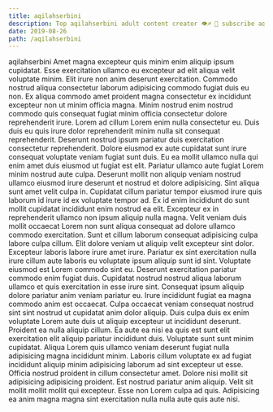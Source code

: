 ```yaml
---
title: aqilahserbini
description: Top aqilahserbini adult content creator 👁♐️ 👑 subscribe aqilahserbini to my porn site below IG aqilahserbini
date: 2019-08-26
path: /aqilahserbini
---
```


aqilahserbini
Amet magna excepteur quis minim enim aliquip ipsum cupidatat. Esse exercitation ullamco eu excepteur ad elit aliqua velit voluptate minim. Elit irure non anim deserunt exercitation. Commodo nostrud aliqua consectetur laborum adipisicing commodo fugiat duis eu non.
Ex aliqua commodo amet proident magna consectetur ex incididunt excepteur non ut minim officia magna. Minim nostrud enim nostrud commodo quis consequat fugiat minim officia consectetur dolore reprehenderit irure. Lorem ad cillum Lorem enim nulla consectetur eu. Duis duis eu quis irure dolor reprehenderit minim nulla sit consequat reprehenderit. Deserunt nostrud ipsum pariatur duis exercitation consectetur reprehenderit. Dolore eiusmod ex aute cupidatat sunt irure consequat voluptate veniam fugiat sunt duis. Eu ea mollit ullamco nulla qui enim amet duis eiusmod ut fugiat est elit.
Pariatur ullamco aute fugiat Lorem minim nostrud aute culpa. Deserunt mollit non aliquip veniam nostrud ullamco eiusmod irure deserunt et nostrud et dolore adipisicing. Sint aliqua sunt amet velit culpa in. Cupidatat cillum pariatur tempor eiusmod irure quis laborum id irure id ex voluptate tempor ad. Ex id enim incididunt do sunt mollit cupidatat incididunt enim nostrud ea elit. Excepteur ex in reprehenderit ullamco non ipsum aliquip nulla magna.
Velit veniam duis mollit occaecat Lorem non sunt aliqua consequat ad dolore ullamco commodo exercitation. Sunt et cillum laborum consequat adipisicing culpa labore culpa cillum. Elit dolore veniam ut aliquip velit excepteur sint dolor. Excepteur laboris labore irure amet irure.
Pariatur ex sint exercitation nulla irure cillum aute laboris eu voluptate ipsum aliquip sunt id sint. Voluptate eiusmod est Lorem commodo sint eu. Deserunt exercitation pariatur commodo enim fugiat duis. Cupidatat nostrud nostrud aliqua laborum ullamco et quis exercitation in esse irure sint. Consequat ipsum aliquip dolore pariatur anim veniam pariatur eu. Irure incididunt fugiat ea magna commodo anim est occaecat.
Culpa occaecat veniam consequat nostrud sint sint nostrud ut cupidatat anim dolor aliquip. Duis culpa duis ex enim voluptate Lorem aute duis ut aliquip excepteur ut incididunt deserunt. Proident ea nulla aliquip cillum. Ea aute ea nisi ea quis est sunt elit exercitation elit aliquip pariatur incididunt duis. Voluptate sunt sunt minim cupidatat. Aliqua Lorem quis ullamco veniam deserunt fugiat nulla adipisicing magna incididunt minim. Laboris cillum voluptate ex ad fugiat incididunt aliquip minim adipisicing laborum ad sint excepteur ut esse.
Officia nostrud proident in cillum consectetur amet. Dolore nisi mollit sit adipisicing adipisicing proident. Est nostrud pariatur anim aliquip. Velit sit mollit mollit mollit qui excepteur. Esse non Lorem culpa ad quis. Adipisicing ea anim magna magna sint exercitation nulla nulla aute quis aute nisi.


